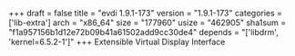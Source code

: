 +++
draft = false
title = "evdi 1.9.1-173"
version = "1.9.1-173"
categories = ['lib-extra']
arch = "x86_64"
size = "177960"
usize = "462905"
sha1sum = "f1a957156b1d12e72b09b41a61502add9cc30de4"
depends = "['libdrm', 'kernel=6.5.2-1']"
+++
Extensible Virtual Display Interface